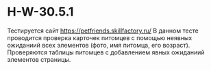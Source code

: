 # H-W-30.5.1
Тестируется сайт https://petfriends.skillfactory.ru/
В данном тесте проводится проверка карточек питомцев с помощью неявных ожиданиий всех элементов (фото, имя питомца, его возраст).
Проверяются таблицы питомцев с добавлением явных ожиданиий элементов страницы.
